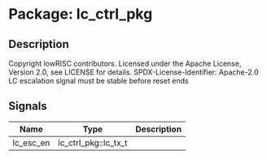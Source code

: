 # Package: lc_ctrl_pkg

## Description

Copyright lowRISC contributors.
 Licensed under the Apache License, Version 2.0, see LICENSE for details.
 SPDX-License-Identifier: Apache-2.0
 LC escalation signal must be stable before reset ends
 

## Signals

| Name      | Type                 | Description |
| --------- | -------------------- | ----------- |
| lc_esc_en | lc_ctrl_pkg::lc_tx_t |             |
